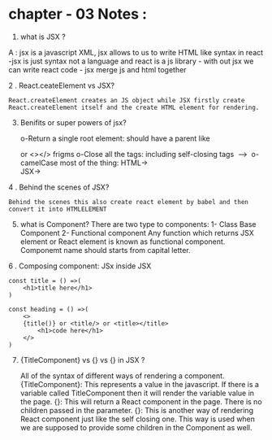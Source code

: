 



# chapter - 03 Notes : 

1. what is JSX ? 

A : jsx is a javascript XML, jsx allows to us to write HTML like syntax in react 
    -jsx is just syntax not a language and react is a js library 
    - with out jsx we can write react code 
    - jsx merge js and html together 


2 . React.ceateElement vs JSX?



    React.createElement creates an JS object while JSX firstly create React.createElement itself and the create HTML element for rendering.

3. Benifits or super powers of jsx?

    o-Return a single root element: 
    should have a parent like <div></div> or <></> frigms
    o-Close all the tags:
    including self-closing tags <img> --> <img/>
    o-camelCase most of the thing:
    HTML-> <div class="abc"> 
    JSX-> <div className="abc"> 

4 . Behind the scenes of JSX?


    Behind the scenes this also create react element by babel and then convert it into HTMLELEMENT

5. what is Component?
    There are two type to components:
    1- Class Base Component
    2- Functional component
    Any function which returns JSX element or React element is known as functional component.
    Componemt name should starts from capital letter.

6 . Composing component: JSx inside JSX 

    const title = () =>(
        <h1>title here</h1>
    )

    const heading = () =>(
        <>
        {title()} or <title/> or <title></title>
            <h1>code here</h1>
        </>
    )


7. {TitleComponent} vs {<TitleComponent />} vs {<TitleComponent></TitleComponent>} in  JSX ?


    All of the syntax of different ways of rendering a component.
    {TitleComponent}: This represents a value in the javascript. If there is a variable called TitleComponent then it will render the variable value in the page.
    {<TitleComponent />}: This will return a React component in the page. There is no children passed in the parameter.
    {<TitleComponent></TitleComponent>}: This is another way of rendering React component just like the self closing one. This way is used when we are supposed to provide some children in the Component as well.
